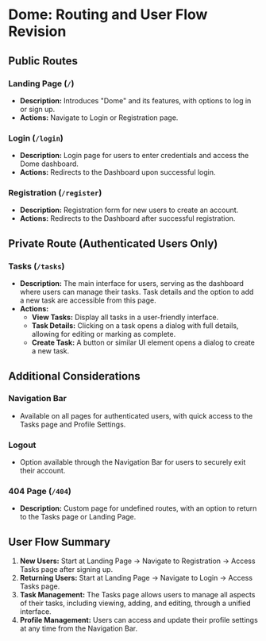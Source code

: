 # Dome: Routing and User Flow Revision

## Public Routes

### Landing Page (`/`)

- **Description:** Introduces "Dome" and its features, with options to log in or sign up.
- **Actions:** Navigate to Login or Registration page.

### Login (`/login`)

- **Description:** Login page for users to enter credentials and access the Dome dashboard.
- **Actions:** Redirects to the Dashboard upon successful login.

### Registration (`/register`)

- **Description:** Registration form for new users to create an account.
- **Actions:** Redirects to the Dashboard after successful registration.

## Private Route (Authenticated Users Only)

### Tasks (`/tasks`)

- **Description:** The main interface for users, serving as the dashboard where users can manage their tasks. Task details and the option to add a new task are accessible from this page.
- **Actions:**
  - **View Tasks:** Display all tasks in a user-friendly interface.
  - **Task Details:** Clicking on a task opens a dialog with full details, allowing for editing or marking as complete.
  - **Create Task:** A button or similar UI element opens a dialog to create a new task.

## Additional Considerations

### Navigation Bar

- Available on all pages for authenticated users, with quick access to the Tasks page and Profile Settings.

### Logout

- Option available through the Navigation Bar for users to securely exit their account.

### 404 Page (`/404`)

- **Description:** Custom page for undefined routes, with an option to return to the Tasks page or Landing Page.

## User Flow Summary

1. **New Users:** Start at Landing Page → Navigate to Registration → Access Tasks page after signing up.
2. **Returning Users:** Start at Landing Page → Navigate to Login → Access Tasks page.
3. **Task Management:** The Tasks page allows users to manage all aspects of their tasks, including viewing, adding, and editing, through a unified interface.
4. **Profile Management:** Users can access and update their profile settings at any time from the Navigation Bar.
